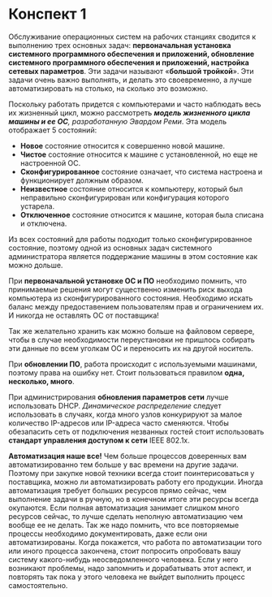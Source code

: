 # Конспект 1

Обслуживание операционных систем на рабочих станциях сводится к выполнению трех основных задач: **первоначальная установка системного программного обеспечения и приложений, обновление системного программного обеспечения и приложений, настройка сетевых параметров**. Эти задачи называют «**большой тройкой**». Эти задачи очень важно выполнять, и делать это своевременно, а лучше автоматизировать на столько, на сколько это возможно.

Поскольку работать придется с компьютерами и часто наблюдать весь их жизненный цикл, можно рассмотреть *__модель жизненного цикла машины и ее ОС__, разработанную Эвардом Реми*. Эта модель отображает 5 состояний:
- **Новое** состояние относится к совершенно новой машине.
- **Чистое** состояние относится к машине с установленной, но еще не настроенной ОС.
- **Сконфигурированное** состояние означает, что система настроена и функцио­нирует должным образом.
- **Неизвестное** состояние относится к компьютеру, который был неправильно 
сконфигурирован или конфигурация которого устарела.
- **Отключенное** состояние относится к машине, которая была списана и отключена.

Из всех состояний для работы подходит только сконфигурированное состояние, поэтому одной из основных задач системного администратора является поддержание машины в этом состояние как можно дольше.

При **первоначальной установке ОС и ПО** необходимо помнить, что принимаемые решения могут существенно изменить риск выхода компьютера из сконфигурированного состояния. Необходимо искать баланс между предоставением пользователям прав и ограничением их. И никогда не оставлять ОС от поставщика!

Так же желательно хранить как можно больше на файловом сервере, чтобы в случае необходимости переустановки не пришлось собирать эти данные по всем уголкам ОС и переносить их на другой носитель.

При **обновлении ПО**, работа происходит с используемыми машинами, поэтому права на ошибку нет. Стоит пользоваться правилом **одна, несколько, много**.

При администрирования **обновления параметров сети** лучше использовать DHCP. *Динамическое распределение* следует использовать в случаях, когда много узлов конкурируют за малое количество IP-адресов или IP-адреса часто сменяются. Чтобы обезапасить сеть от подключения незванных гостей стоит использовать **стандарт управления доступом к сети** IEEE 802.1x.

**Автоматизация наше все!** Чем больше процессов доверенных вам автоматизированно тем больше у вас времени на другие задачи. Поэтому при закупке новой техники всегда стоит поинтерисоваться у поставщика, можно ли автоматизировать работу его продукции. Иногда автоматизация требует больших ресурсов прямо сейчас, чем выполнение задачи в ручную, но в конечном итоге эти ресурсы всегда окупаются. Если полная автоматизация занимает слишком много ресурсов сейчас, то лучше сделать неполную автоматизацию чем вообще ее не делать. Так же надо помнить, что все повторяемые процессы необходимо документировать, даже если они автоматизированы. Когда покажется, что работа по автоматизации того или иного процесса закончена, стоит попросить опробовать вашу систему какого-нибудь неосведомленного человека. Если у него возникают проблемы, надо запомнить и дорабатывать этот аспект, и повторять так пока у этого человека не выйдет выполнить процесс самостоятельно. 